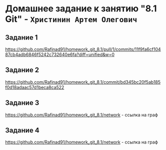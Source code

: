 # Домашнее задание к занятию "8.1 Git" - `Христинин Артем Олегович`

## Задание 1

https://github.com/Rafinad91/homework_git_8.1/pull/1/commits/11f9fa6cf10487cb4adb6846f5242c732640e6fa?diff=unified&w=0

## Задание 2

https://github.com/Rafinad91/homework_git_8.1/commit/bd345bc20f5ab185f0d18adaac57d1beca8ca522 


## Задание 3



https://github.com/Rafinad91/homework_git_8.1/network - ссылка на граф

## Задание 4

https://github.com/Rafinad91/homework_git_8.1/network - ссылка на граф